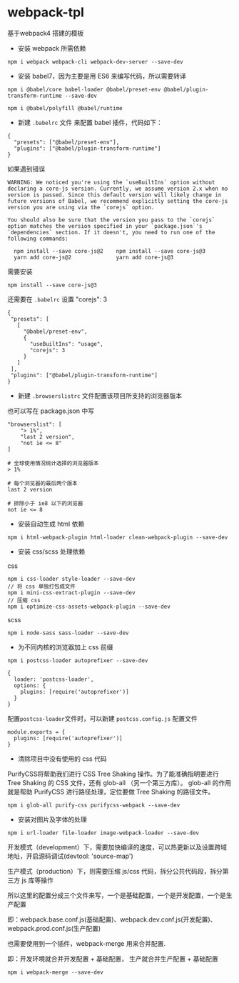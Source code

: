 # webpack-tpl

基于webpack4 搭建的模板

* 安装 webpack 所需依赖

```
npm i webpack webpack-cli webpack-dev-server --save-dev
```

* 安装 babel7，因为主要是用 ES6 来编写代码，所以需要转译

```
npm i @babel/core babel-loader @babel/preset-env @babel/plugin-transform-runtime --save-dev

npm i @babel/polyfill @babel/runtime
```

* 新建 `.babelrc` 文件 来配置 babel 插件，代码如下：

```
{
  "presets": ["@babel/preset-env"],
  "plugins": ["@babel/plugin-transform-runtime"]
}
```

如果遇到错误
```
WARNING: We noticed you're using the `useBuiltIns` option without declaring a core-js version. Currently, we assume version 2.x when no version is passed. Since this default version will likely change in future versions of Babel, we recommend explicitly setting the core-js version you are using via the `corejs` option. 
 
You should also be sure that the version you pass to the `corejs` option matches the version specified in your `package.json`'s `dependencies` section. If it doesn't, you need to run one of the following commands: 
 
  npm install --save core-js@2    npm install --save core-js@3 
  yarn add core-js@2              yarn add core-js@3
```

需要安装

```
npm install --save core-js@3 
```

还需要在 `.babelrc` 设置 "corejs": 3

```
{
 "presets": [
   [
     "@babel/preset-env",
     {
       "useBuiltIns": "usage",
       "corejs": 3
     }
   ]
 ],
 "plugins": ["@babel/plugin-transform-runtime"]
}
```

* 新建 `.browserslistrc` 文件配置该项目所支持的浏览器版本

也可以写在 package.json 中写

```
"browserslist": [
    "> 1%",
    "last 2 version",
    "not ie <= 8"
]
```

```
# 全球使用情况统计选择的浏览器版本
> 1%

# 每个浏览器的最后两个版本
last 2 version

# 排除小于 ie8 以下的浏览器
not ie <= 8
```

* 安装自动生成 html 依赖

```
npm i html-webpack-plugin html-loader clean-webpack-plugin --save-dev
```

* 安装 css/scss 处理依赖

css

```
npm i css-loader style-loader --save-dev
// 将 css 单独打包成文件
npm i mini-css-extract-plugin --save-dev
// 压缩 css
npm i optimize-css-assets-webpack-plugin --save-dev

```

scss

```
npm i node-sass sass-loader --save-dev
```

* 为不同内核的浏览器加上 css 前缀

```
npm i postcss-loader autoprefixer --save-dev
```

```
{
  loader: 'postcss-loader',
  options: {
    plugins: [require('autoprefixer')]
  }
}
```

配置`postcss-loader`文件时，可以新建 `postcss.config.js` 配置文件

```
module.exports = {
  plugins: [require('autoprefixer')]
}
```

* 清除项目中没有使用的 css 代码

PurifyCSS将帮助我们进行 CSS Tree Shaking 操作。为了能准确指明要进行 Tree Shaking 的 CSS 文件，还有 glob-all （另一个第三方库）。
glob-all 的作用就是帮助 PurifyCSS 进行路径处理，定位要做 Tree Shaking 的路径文件。

```
npm i glob-all purify-css purifycss-webpack --save-dev
```

* 安装对图片及字体的处理

```
npm i url-loader file-loader image-webpack-loader --save-dev
```

开发模式（development）下，需要加快编译的速度，可以热更新以及设置跨域地址，开启源码调试(devtool: 'source-map')

生产模式（production）下，则需要压缩 js/css 代码，拆分公共代码段，拆分第三方 js 库等操作

所以这里的配置分成三个文件来写，一个是基础配置，一个是开发配置，一个是生产配置

即：webpack.base.conf.js(基础配置)、webpack.dev.conf.js(开发配置)、webpack.prod.conf.js(生产配置)

也需要使用到一个插件，webpack-merge 用来合并配置.

即：开发环境就合并开发配置 + 基础配置，
生产就合并生产配置 + 基础配置
```
npm i webpack-merge --save-dev
```

